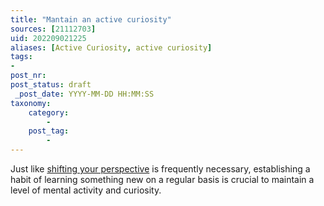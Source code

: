 ```yaml
---
title: "Mantain an active curiosity"
sources: [21112703]
uid: 202209021225
aliases: [Active Curiosity, active curiosity]
tags:
-
post_nr:
post_status: draft
 _post_date: YYYY-MM-DD HH:MM:SS
taxonomy:
    category:
        -
    post_tag:
        -
---
```


Just like [shifting your perspective](perspective-shifts.md) is frequently necessary, establishing a habit of learning something new on a regular basis is crucial to maintain a level of mental activity and curiosity.